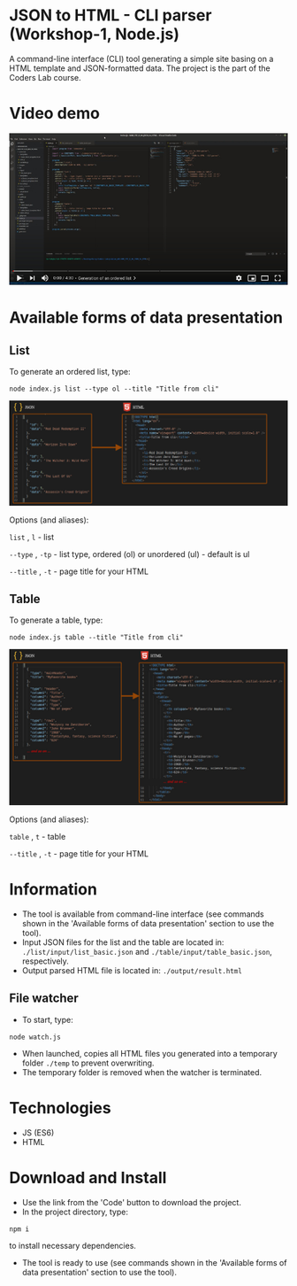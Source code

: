 ﻿# JSON to HTML - CLI parser (Workshop-1, Node.js)
A command-line interface (CLI) tool generating a simple site basing on a HTML template and JSON-formatted data. The project is the part of the Coders Lab course.

# Video demo
[![Watch the video](./images/video-demo.jpg)](https://youtu.be/mV4OnyZnWXg)

# Available forms of data presentation
## List
To generate an ordered list, type:
```
node index.js list --type ol --title "Title from cli"
```

![List conversion](./images/list.jpg)

Options (and aliases):

`list` , `l` - list

`--type` , `-tp` - list type, ordered (ol) or unordered (ul) - default is ul

`--title` , `-t` - page title for your HTML

## Table
To generate a table, type:
```
node index.js table --title "Title from cli"
```

![Table conversion](./images/table.jpg)

Options (and aliases):

`table` , `t` - table

`--title` , `-t` - page title for your HTML

# Information
* The tool is available from command-line interface (see commands shown in the 'Available forms of data presentation' section to use the tool).
* Input JSON files for the list and the table are located in: `./list/input/list_basic.json` and `./table/input/table_basic.json`, respectively.
* Output parsed HTML file is located in: `./output/result.html`
## File watcher
* To start, type:
```
node watch.js
```
* When launched, copies all HTML files you generated into a temporary folder `./temp` to prevent overwriting.
* The temporary folder is removed when the watcher is terminated.

# Technologies
* JS (ES6)
* HTML

# Download and Install
* Use the link from the 'Code' button to download the project.
* In the project directory, type:
```
npm i
```
to install necessary dependencies.
* The tool is ready to use (see commands shown in the 'Available forms of data presentation' section to use the tool).